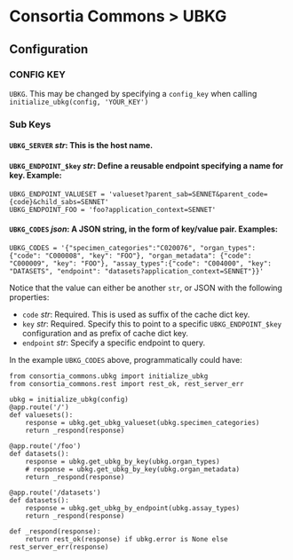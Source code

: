 # Consortia Commons > UBKG

## Configuration

### CONFIG KEY
`UBKG`. This may be changed by specifying a `config_key` when calling `initialize_ubkg(config, 'YOUR_KEY')`

### Sub Keys
#### `UBKG_SERVER` *str*: This is the host name.
#### `UBKG_ENDPOINT_$key` *str*: Define a reusable endpoint specifying a name for key. Example:
```
UBKG_ENDPOINT_VALUESET = 'valueset?parent_sab=SENNET&parent_code={code}&child_sabs=SENNET'
UBKG_ENDPOINT_FOO = 'foo?application_context=SENNET'
```
#### `UBKG_CODES` *json*: A JSON string, in the form of key/value pair. Examples:
```
UBKG_CODES = '{"specimen_categories":"C020076", "organ_types": {"code": "C000008", "key": "FOO"}, "organ_metadata": {"code": "C000009", "key": "FOO"}, "assay_types":{"code": "C004000", "key": "DATASETS", "endpoint": "datasets?application_context=SENNET"}}'
```
Notice that the value can either be another `str`, or JSON with the following properties:
- `code` *str*: Required. This is used as suffix of the cache dict key.
- `key` *str*: Required. Specify this to point to a specific `UBKG_ENDPOINT_$key` configuration and as prefix of cache dict key.
- `endpoint` *str*: Specify a specific endpoint to query. 

In the example `UBKG_CODES` above, programmatically could have:
```
from consortia_commons.ubkg import initialize_ubkg
from consortia_commons.rest import rest_ok, rest_server_err

ubkg = initialize_ubkg(config)
@app.route('/')
def valuesets():
    response = ubkg.get_ubkg_valueset(ubkg.specimen_categories)
    return _respond(response)
    
@app.route('/foo')
def datasets():
    response = ubkg.get_ubkg_by_key(ubkg.organ_types)
    # response = ubkg.get_ubkg_by_key(ubkg.organ_metadata)
    return _respond(response)
 
@app.route('/datasets')
def datasets():
    response = ubkg.get_ubkg_by_endpoint(ubkg.assay_types)
    return _respond(response)

def _respond(response):
    return rest_ok(response) if ubkg.error is None else rest_server_err(response) 
```